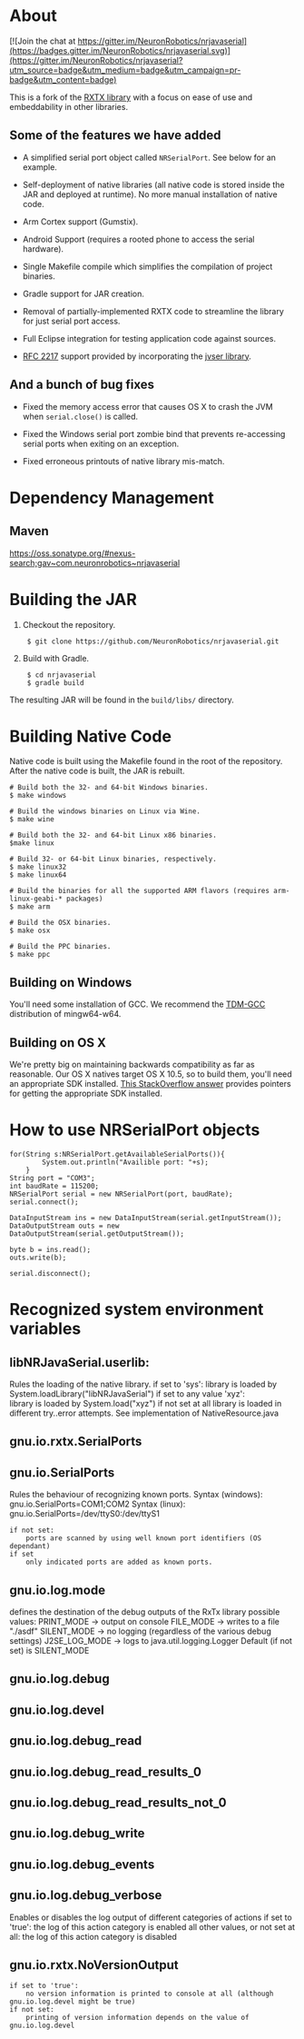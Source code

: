 # About

[![Join the chat at https://gitter.im/NeuronRobotics/nrjavaserial](https://badges.gitter.im/NeuronRobotics/nrjavaserial.svg)](https://gitter.im/NeuronRobotics/nrjavaserial?utm_source=badge&utm_medium=badge&utm_campaign=pr-badge&utm_content=badge)

This is a fork of the [RXTX library](http://rxtx.qbang.org/) with a focus on
ease of use and embeddability in other libraries.

## Some of the features we have added

* A simplified serial port object called `NRSerialPort`. See below for an
  example.

* Self-deployment of native libraries (all native code is stored inside the JAR
  and deployed at runtime). No more manual installation of native code.

* Arm Cortex support (Gumstix).

* Android Support (requires a rooted phone to access the serial hardware).

* Single Makefile compile which simplifies the compilation of project binaries.

* Gradle support for JAR creation.

* Removal of partially-implemented RXTX code to streamline the library for just
  serial port access.

* Full Eclipse integration for testing application code against sources.

* [RFC 2217](http://tools.ietf.org/html/rfc2217) support provided by
  incorporating the [jvser library](http://github.com/archiecobbs/jvser).

## And a bunch of bug fixes

* Fixed the memory access error that causes OS X to crash the JVM when
  `serial.close()` is called.

* Fixed the Windows serial port zombie bind that prevents re-accessing serial
  ports when exiting on an exception.

* Fixed erroneous printouts of native library mis-match.

# Dependency Management

## Maven

https://oss.sonatype.org/#nexus-search;gav~com.neuronrobotics~nrjavaserial

# Building the JAR

1. Checkout the repository.

        $ git clone https://github.com/NeuronRobotics/nrjavaserial.git

2. Build with Gradle.

        $ cd nrjavaserial
        $ gradle build

The resulting JAR will be found in the `build/libs/` directory.

# Building Native Code

Native code is built using the Makefile found in the root of the repository.
After the native code is built, the JAR is rebuilt.

    # Build both the 32- and 64-bit Windows binaries.
    $ make windows

    # Build the windows binaries on Linux via Wine.
    $ make wine

    # Build both the 32- and 64-bit Linux x86 binaries.
    $make linux

    # Build 32- or 64-bit Linux binaries, respectively.
    $ make linux32
    $ make linux64

    # Build the binaries for all the supported ARM flavors (requires arm-linux-geabi-* packages)
    $ make arm

    # Build the OSX binaries.
    $ make osx

    # Build the PPC binaries.
    $ make ppc


## Building on Windows

You'll need some installation of GCC. We recommend the
[TDM-GCC](http://tdm-gcc.tdragon.net/) distribution of mingw64-w64.

## Building on OS X

We're pretty big on maintaining backwards compatibility as far as reasonable.
Our OS X natives target OS X 10.5, so to build them, you'll need an appropriate
SDK installed. [This StackOverflow answer](http://stackoverflow.com/a/6293605)
provides pointers for getting the appropriate SDK installed.

# How to use NRSerialPort objects
    for(String s:NRSerialPort.getAvailableSerialPorts()){
			System.out.println("Availible port: "+s);
		}
    String port = "COM3";
    int baudRate = 115200;
    NRSerialPort serial = new NRSerialPort(port, baudRate);
    serial.connect();

    DataInputStream ins = new DataInputStream(serial.getInputStream());
    DataOutputStream outs = new DataOutputStream(serial.getOutputStream());

    byte b = ins.read();
    outs.write(b);

    serial.disconnect();

# Recognized system environment variables
## libNRJavaSerial.userlib:
Rules the loading of the native library.
    if set to 'sys': 
	    library is loaded by 
		    System.loadLibrary("libNRJavaSerial")
	if set to any value 'xyz':	 
	    library is loaded by 
		    System.load("xyz")
	if not set at all
	    library is loaded in different try..error attempts. See implementation of NativeResource.java
		
## gnu.io.rxtx.SerialPorts
## gnu.io.SerialPorts
Rules the behaviour of recognizing known ports.
    Syntax (windows):
	    gnu.io.SerialPorts=COM1;COM2
    Syntax (linux):
	    gnu.io.SerialPorts=/dev/ttyS0:/dev/ttyS1
		
	if not set:
	    ports are scanned by using well known port identifiers (OS dependant)
	if set 
		only indicated ports are added as known ports.
		
## gnu.io.log.mode		 
defines the destination of the debug outputs of the RxTx library
    possible values:
		PRINT_MODE    -> output on console
		FILE_MODE     -> writes to a file "./asdf"
		SILENT_MODE   -> no logging (regardless of the various debug settings)
		J2SE_LOG_MODE -> logs to java.util.logging.Logger
	Default (if not set) is SILENT_MODE
	
## gnu.io.log.debug
## gnu.io.log.devel
## gnu.io.log.debug_read
## gnu.io.log.debug_read_results_0
## gnu.io.log.debug_read_results_not_0
## gnu.io.log.debug_write
## gnu.io.log.debug_events
## gnu.io.log.debug_verbose
Enables or disables the log output of different categories of actions
    if set to 'true': 
	    the log of this action category is enabled
	all other values, or not set at all:
	    the log of this action category is disabled

## gnu.io.rxtx.NoVersionOutput
    if set to 'true':
	    no version information is printed to console at all (although gnu.io.log.devel might be true)
    if not set:
		printing of version information depends on the value of gnu.io.log.devel

	